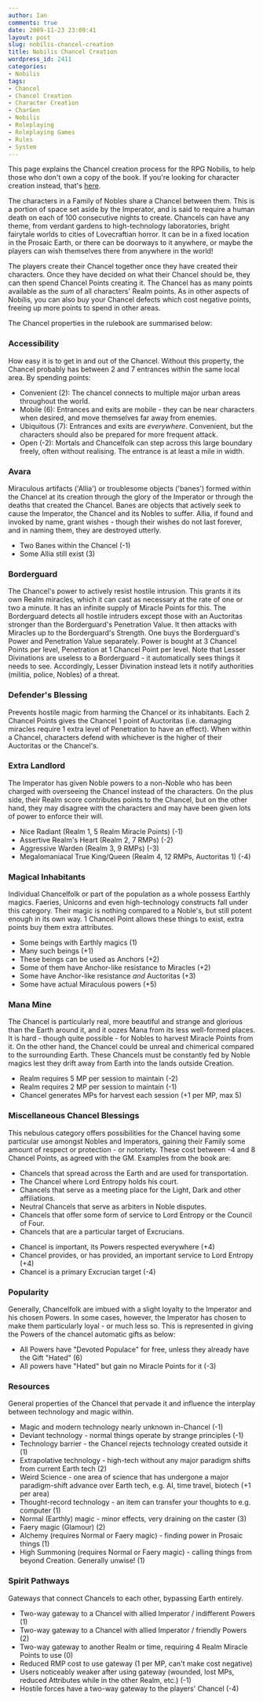 ```yaml
---
author: Ian
comments: true
date: 2009-11-23 23:09:41
layout: post
slug: nobilis-chancel-creation
title: Nobilis Chancel Creation
wordpress_id: 2411
categories:
- Nobilis
tags:
- Chancel
- Chancel Creation
- Character Creation
- CharGen
- Nobilis
- Roleplaying
- Roleplaying Games
- Rules
- System
---
```


This page explains the Chancel creation process for the RPG Nobilis, to help those who don't own a copy of the book.  If you're looking for character creation instead, that's <a href="/rpgs/nobilis-character-creation">here</a>.

The characters in a Family of Nobles share a Chancel between them.  This is a portion of space set aside by the Imperator, and is said to require a human death on each of 100 consecutive nights to create.  Chancels can have any theme, from verdant gardens to high-technology laboratories, bright fairytale worlds to cities of Lovecraftian horror.  It can be in a fixed location in the Prosaic Earth, or there can be doorways to it anywhere, or maybe the players can wish themselves there from anywhere in the world!

The players create their Chancel together once they have created their characters.  Once they have decided on what their Chancel should be, they can then spend Chancel Points creating it.  The Chancel has as many points available as the <i>sum</i> of all characters' Realm points.  As in other aspects of Nobilis, you can also buy your Chancel defects which cost negative points, freeing up more points to spend in other areas.

The Chancel properties in the rulebook are summarised below:

<h3>Accessibility</h3>
How easy it is to get in and out of the Chancel.  Without this property, the Chancel probably has between 2 and 7 entrances within the same local area.  By spending points:
<ul>
	<li>Convenient (2): The chancel connects to multiple major urban areas throughout the world.</li>
	<li>Mobile (6): Entrances and exits are mobile - they can be near characters when desired, and move themselves far away from enemies.</li>
	<li>Ubiquitous (7): Entrances and exits are <i>everywhere</i>.  Convenient, but the characters should also be prepared for more frequent attack.</li>
	<li>Open (-2): Mortals and Chancelfolk can step across this large boundary freely, often without realising.  The entrance is at least a mile in width.</li>
</ul>

<h3>Avara</h3>
Miraculous artifacts ('Allia') or troublesome objects ('banes') formed within the Chancel at its creation through the glory of the Imperator or through the deaths that created the Chancel.  Banes are objects that actively seek to cause the Imperator, the Chancel and its Nobles to suffer.  Allia, if found and invoked by name, grant wishes - though their wishes do not last forever, and in naming them, they are destroyed utterly.
<ul>
	<li>Two Banes within the Chancel (-1)</li>
	<li>Some Allia still exist (3)</li>
</ul>

<h3>Borderguard</h3>
The Chancel's power to actively resist hostile intrusion.  This grants it its own Realm miracles, which it can cast as necessary at the rate of one or two a minute.  It has an infinite supply of Miracle Points for this.  The Borderguard detects all hostile intruders except those with an Auctoritas stronger than the Borderguard's Penetration Value.  It then attacks with Miracles up to the Borderguard's Strength.
One buys the Borderguard's Power and Penetration Value separately.  Power is bought at 3 Chancel Points per level, Penetration at 1 Chancel Point per level.
Note that Lesser Divinations are useless to a Borderguard - it automatically sees things it needs to see.  Accordingly, Lesser Divination instead lets it notify authorities (militia, police, Nobles) of a threat.

<h3>Defender's Blessing</h3>
Prevents hostile magic from harming the Chancel or its inhabitants.  Each 2 Chancel Points gives the Chancel 1 point of Auctoritas (i.e. damaging miracles require 1 extra level of Penetration to have an effect).  When within a Chancel, characters defend with whichever is the higher of their Auctoritas or the Chancel's.

<h3>Extra Landlord</h3>
The Imperator has given Noble powers to a non-Noble who has been charged with overseeing the Chancel instead of the characters.  On the plus side, their Realm score contributes points to the Chancel, but on the other hand, they may disagree with the characters and may have been given lots of power to enforce their will.
<ul>
	<li>Nice Radiant (Realm 1, 5 Realm Miracle Points) (-1)</li>
	<li>Assertive Realm's Heart (Realm 2, 7 RMPs) (-2)</li>
	<li>Aggressive Warden (Realm 3, 9 RMPs) (-3)</li>
	<li>Megalomaniacal True King/Queen (Realm 4, 12 RMPs, Auctoritas 1) (-4)</li>
</ul>

<h3>Magical Inhabitants</h3>
Individual Chancelfolk or part of the population as a whole possess Earthly magics.  Faeries, Unicorns and even high-technology constructs fall under this category.  Their magic is nothing compared to a Noble's, but still potent enough in its own way.  1 Chancel Point allows these things to exist, extra points buy them extra attributes.
<ul>
	<li>Some beings with Earthly magics (1)</li>
	<li>Many such beings (+1)</li>
	<li>These beings can be used as Anchors (+2)</li>
	<li>Some of them have Anchor-like resistance to Miracles (+2)</li>
	<li>Some have Anchor-like resistance <i>and</i> Auctoritas (+3)</li>
	<li>Some have actual Miraculous powers (+5)</li>
</ul>

<h3>Mana Mine</h3>
The Chancel is particularly real, more beautiful and strange and glorious than the Earth around it, and it oozes Mana from its less well-formed places.  It is hard - though quite possible - for Nobles to harvest Miracle Points from it.  On the other hand, the Chancel could be unreal and chimerical compared to the surrounding Earth.  These Chancels must be constantly fed by Noble magics lest they drift away from Earth into the lands outside Creation.  
<ul>
	<li>Realm requires 5 MP per session to maintain (-2)</li>
	<li>Realm requires 2 MP per session to maintain (-1)</li>
	<li>Chancel generates MPs for harvest each session (+1 per MP, max 5)</li>
</ul>



<h3>Miscellaneous Chancel Blessings</h3>
This nebulous category offers possibilities for the Chancel having some particular use amongst Nobles and Imperators, gaining their Family some amount of respect or protection - or notoriety.  These cost between -4 and 8 Chancel Points, as agreed with the GM.  Examples from the book are:
<ul>
	<li>Chancels that spread across the Earth and are used for transportation.</li>
	<li>The Chancel where Lord Entropy holds his court.</li>
	<li>Chancels that serve as a meeting place for the Light, Dark and other affiliations.</li>
	<li>Neutral Chancels that serve as arbiters in Noble disputes.</li>
	<li>Chancels that offer some form of service to Lord Entropy or the Council of Four.</li>
	<li>Chancels that are a particular target of Excrucians.</li>
</ul>
<ul>
	<li>Chancel is important, its Powers respected everywhere (+4)</li>
	<li>Chancel provides, or has provided, an important service to Lord Entropy (+4)</li>
	<li>Chancel is a primary Excrucian target (-4)</li>
</ul>

<h3>Popularity</h3>
Generally, Chancelfolk are imbued with a slight loyalty to the Imperator and his chosen Powers.  In some cases, however, the Imperator has chosen to make them particularly loyal - or much less so.  This is represented in giving the Powers of the chancel automatic gifts as below:
<ul>
	<li>All Powers have "Devoted Populace" for free, unless they already have the Gift "Hated" (6)</li>
	<li>All powers have "Hated" but gain no Miracle Points for it (-3)</li>
</ul>

<h3>Resources</h3>
General properties of the Chancel that pervade it and influence the interplay between technology and magic within.
<ul>
	<li>Magic and modern technology nearly unknown in-Chancel (-1)</li>
	<li>Deviant technology - normal things operate by strange principles (-1)</li>
	<li>Technology barrier - the Chancel rejects technology created outside it (1)</li>
	<li>Extrapolative technology - high-tech without any major paradigm shifts from current Earth tech (2)</li>
	<li>Weird Science - one area of science that has undergone a major paradigm-shift advance over Earth tech, e.g. AI, time travel, biotech (+1 per area)</li>
	<li>Thought-record technology - an item can transfer your thoughts to e.g. computer (1)</li>
	<li>Normal (Earthly) magic - minor effects, very draining on the caster (3)</li>
	<li>Faery magic (Glamour) (2)</li>
	<li>Alchemy (requires Normal or Faery magic) - finding power in Prosaic things (1)</li>
	<li>High Summoning (requires Normal or Faery magic) - calling things from beyond Creation.  Generally unwise! (1)</li>
</ul>

<h3>Spirit Pathways</h3>
Gateways that connect Chancels to each other, bypassing Earth entirely.
<ul>
	<li>Two-way gateway to a Chancel with allied Imperator / indifferent Powers (1)</li>
	<li>Two-way gateway to a Chancel with allied Imperator / friendly Powers (2)</li>
	<li>Two-way gateway to another Realm or time, requiring 4 Realm Miracle Points to use (0)</li>
	<li>Reduced RMP cost to use gateway (1 per MP, can't make cost negative)</li>
	<li>Users noticeably weaker after using gateway (wounded, lost MPs, reduced Attributes while in the other Realm, etc.) (-1)</li>
	<li>Hostile forces have a two-way gateway to the players' Chancel (-4)</li>
</ul>

